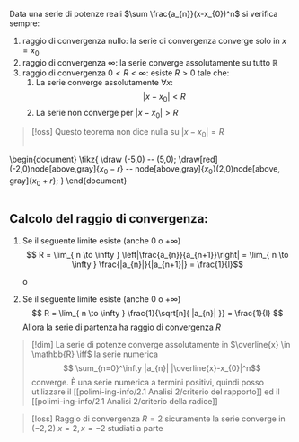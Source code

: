 Data una serie di potenze reali $\sum \frac{a_{n}}(x-x_{0})^n$ si verifica sempre:
1. raggio di convergenza nullo: la serie di convergenza converge solo in $x=x_{0}$
2. raggio di convergenza $\infty$: la serie converge assolutamente su tutto $\mathbb{R}$
3. raggio di convergenza $0 < R < \infty$: esiste $R > 0$ tale che:
	1. La serie converge assolutamente $\forall x:$
	   $$ |x-x_{0}| < R $$
	2. La serie non converge per $|x-x_{0}| > R$

>[!oss]
>Questo teorema non dice nulla su $|x-x_0|=R$
>
>
>
>```tikz
\begin{document}
\tikz{
\draw (-5,0) -- (5,0);
\draw[red] (-2,0)node[above,gray]{$x_{0}-r$} -- node[above,gray]{$x_{0}$}(2,0)node[above, gray]{$x_{0}+r$};
}
\end{document}
>```


## Calcolo del raggio di convergenza:
1. Se il seguente limite esiste (anche $0$ o $+\infty$)
   $$ R = \lim_{ n \to \infty } \left|\frac{a_{n}}{a_{n+1}}\right| = \lim_{ n \to \infty } \frac{|a_{n}|}{|a_{n+1}|} = \frac{1}{l}$$
   
   o
2. Se il seguente limite esiste (anche $0$ o $+\infty$)
   $$ R = \lim_{ n \to \infty } \frac{1}{\sqrt[n]{ |a_{n}| }} = \frac{1}{l} $$
Allora la serie di partenza ha raggio di convergenza $R$

>[!dim]
>La serie di potenze converge assolutamente in $\overline{x} \in \mathbb{R} \iff$ la serie numerica 
> $$ \sum_{n=0}^\infty |a_{n}| |\overline{x}-x_{0}|^n$$
> converge.
> È una serie numerica a termini positivi, quindi posso utilizzare il [[polimi-ing-info/2.1 Analisi 2/criterio del rapporto]] ed il [[polimi-ing-info/2.1 Analisi 2/criterio della radice]]



>[!oss]
>Raggio di convergenza $R=2$ sicuramente la serie converge in $(-2,2)$
>$x=2,x=-2$ studiati a parte
